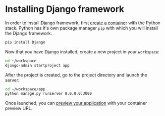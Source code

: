 # Installing Django framework

In order to install Django framework, first [create a container](/dashboard/containers/create-new-container) with the Python stack. Python has it's own package manager `pip` with which you will install the Django framework.

```sh
pip install Django
```

Now that you have Django installed, create a new project in your `workspace`:

```sh
cd ~/workspace
django-admin startproject app
```

After the project is created, go to the project directory and launch the server:

```sh
cd ~/workspace/app
python manage.py runserver 0.0.0.0:3000
```

Once launched, you can [preview your application](general/getting-started/faq#preview-progress) with your container preview URL.
